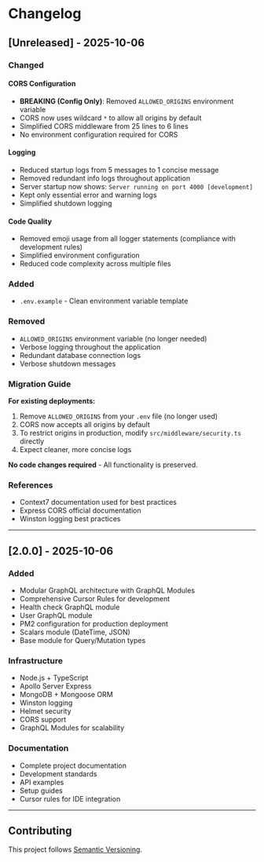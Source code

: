 # Changelog

## [Unreleased] - 2025-10-06

### Changed

#### CORS Configuration
- **BREAKING (Config Only)**: Removed `ALLOWED_ORIGINS` environment variable
- CORS now uses wildcard `*` to allow all origins by default
- Simplified CORS middleware from 25 lines to 6 lines
- No environment configuration required for CORS

#### Logging
- Reduced startup logs from 5 messages to 1 concise message
- Removed redundant info logs throughout application
- Server startup now shows: `Server running on port 4000 [development]`
- Kept only essential error and warning logs
- Simplified shutdown logging

#### Code Quality
- Removed emoji usage from all logger statements (compliance with development rules)
- Simplified environment configuration
- Reduced code complexity across multiple files

### Added
- `.env.example` - Clean environment variable template

### Removed
- `ALLOWED_ORIGINS` environment variable (no longer needed)
- Verbose logging throughout the application
- Redundant database connection logs
- Verbose shutdown messages

### Migration Guide

**For existing deployments:**
1. Remove `ALLOWED_ORIGINS` from your `.env` file (no longer used)
2. CORS now accepts all origins by default
3. To restrict origins in production, modify `src/middleware/security.ts` directly
4. Expect cleaner, more concise logs

**No code changes required** - All functionality is preserved.

### References
- Context7 documentation used for best practices
- Express CORS official documentation
- Winston logging best practices

---

## [2.0.0] - 2025-10-06

### Added
- Modular GraphQL architecture with GraphQL Modules
- Comprehensive Cursor Rules for development
- Health check GraphQL module
- User GraphQL module
- PM2 configuration for production deployment
- Scalars module (DateTime, JSON)
- Base module for Query/Mutation types

### Infrastructure
- Node.js + TypeScript
- Apollo Server Express
- MongoDB + Mongoose ORM
- Winston logging
- Helmet security
- CORS support
- GraphQL Modules for scalability

### Documentation
- Complete project documentation
- Development standards
- API examples
- Setup guides
- Cursor rules for IDE integration

---

## Contributing

This project follows [Semantic Versioning](https://semver.org/).
